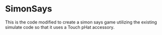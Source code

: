 # SimonSays

This is the code modified to create a simon says game utilizing the existing simulate code so that it uses a Touch pHat accessory.
